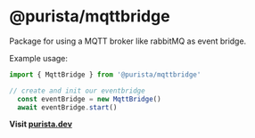 # @purista/mqttbridge

Package for using a MQTT broker like rabbitMQ as event bridge.

Example usage:

```typescript
import { MqttBridge } from '@purista/mqttbridge'

// create and init our eventbridge
  const eventBridge = new MqttBridge()
  await eventBridge.start()

```

**Visit [purista.dev](https://purista.dev)**
